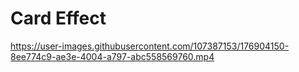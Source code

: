# Card Effect


https://user-images.githubusercontent.com/107387153/176904150-8ee774c9-ae3e-4004-a797-abc558569760.mp4

